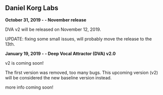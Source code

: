 ## Daniel Korg Labs

**October 31, 2019 - - November release**

DVA v2 will be released on November 12, 2019. 

UPDATE: fixing some small issues, will probably move the release to the 13th.

**January 19, 2019 - - Deep Vocal Attractor (DVA) v2.0**

v2 is coming soon! 

The first version was removed, too many bugs.
This upcoming version (v2) will be considered 
the new baseline version instead.

more info coming soon!

